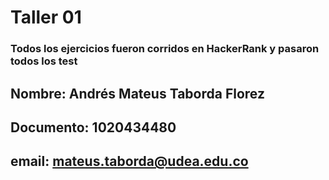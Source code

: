 # Taller 01

### Todos los ejercicios fueron corridos en HackerRank y pasaron todos los test

## Nombre: Andrés Mateus Taborda Florez
## Documento: 1020434480
## email: mateus.taborda@udea.edu.co
